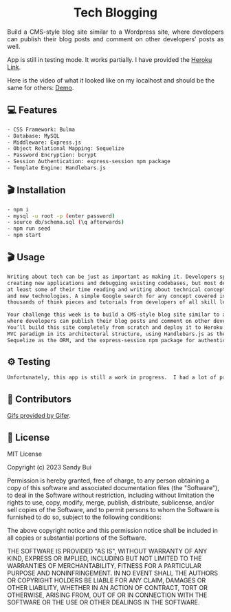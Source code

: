<h1 align="center">Tech Blogging</h1>

<div style="text-align: justify;">

Build a CMS-style blog site similar to a Wordpress site, where developers can publish their blog 
posts and comment on other developers’ posts as well. 

</div>

 <p align="left">App is still in testing mode. It works partially. I have provided the <a href="https://techblogging12345-0e531ee0eeec.herokuapp.com/">Heroku Link</a>.</p>

  <p align="left">Here is the video of what it looked like on my localhost and should be the same for others:  <a href="https://drive.google.com/file/d/10m9VJQbW0A1hDPYmqEpICdJJba87YvXG/view">Demo</a>.</p>


## 💻 Features

```sh
- CSS Framework: Bulma
- Database: MySQL 
- Middleware: Express.js
- Object Relational Mapping: Sequelize
- Password Encryption: bcrypt 
- Session Authentication: express-session npm package
- Template Engine: Handlebars.js
```

## 🎬 Installation
```sh
- npm i
- mysql -u root -p (enter password) 
- source db/schema.sql (\q afterwards)
- npm run seed
- npm start 
```

## 🎬 Usage

```sh
Writing about tech can be just as important as making it. Developers spend plenty of time 
creating new applications and debugging existing codebases, but most developers also spend 
at least some of their time reading and writing about technical concepts, recent advancements, 
and new technologies. A simple Google search for any concept covered in this course returns 
thousands of think pieces and tutorials from developers of all skill levels!

Your challenge this week is to build a CMS-style blog site similar to a Wordpress site, 
where developers can publish their blog posts and comment on other developers’ posts as well. 
You’ll build this site completely from scratch and deploy it to Heroku. Your app will follow the
MVC paradigm in its architectural structure, using Handlebars.js as the templating language, 
Sequelize as the ORM, and the express-session npm package for authentication.
```

## ⚙️ Testing

```sh
Unfortunately, this app is still a work in progress.  I had a lot of problems with Heroku.  I was able to get it to render and show a few of the pages, but I still need to work on it further.
```

## 🤝 Contributors


<p align="left"><a href="<https://gifer.com">Gifs provided by Gifer</a>.</p>
    </p>


## 📝 License

MIT License

Copyright (c) 2023 Sandy Bui

Permission is hereby granted, free of charge, to any person obtaining a copy of this software and associated documentation files (the "Software"), to deal in the Software without restriction, including without limitation the rights to use, copy, modify, merge, publish, distribute, sublicense, and/or sell copies of the Software, and to permit persons to whom the Software is furnished to do so, subject to the following conditions:

The above copyright notice and this permission notice shall be included in all copies or substantial portions of the Software.

THE SOFTWARE IS PROVIDED "AS IS", WITHOUT WARRANTY OF ANY KIND, EXPRESS OR IMPLIED, INCLUDING BUT NOT LIMITED TO THE WARRANTIES OF MERCHANTABILITY, FITNESS FOR A PARTICULAR PURPOSE AND NONINFRINGEMENT. IN NO EVENT SHALL THE AUTHORS OR COPYRIGHT HOLDERS BE LIABLE FOR ANY CLAIM, DAMAGES OR OTHER LIABILITY, WHETHER IN AN ACTION OF CONTRACT, TORT OR OTHERWISE, ARISING FROM, OUT OF OR IN CONNECTION WITH THE SOFTWARE OR THE USE OR OTHER DEALINGS IN THE SOFTWARE.
